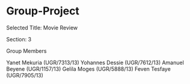 # Group-Project
Selected Title: Movie Review

Section: 3 

Group Members

Yanet Mekuria (UGR/7313/13)
Yohannes Dessie (UGR/7612/13)
Amanuel Beyene (UGR/1157/13)
Gelila Moges (UGR/5888/13)
Feven Tesfaye (UGR/7905/13)
